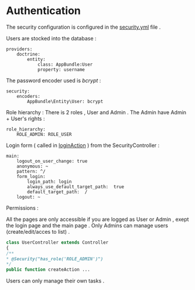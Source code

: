 # Authentication

The security configuration is configured in the [security.yml](https://github.com/Isond2/TodoList/blob/master/app/config/security.yml) file .

Users are stocked into the database :

```YML
providers:
    doctrine:
        entity:
            class: AppBundle:User
            property: username
```

The password encoder used is *bcrypt* :
```YML
security:
    encoders:
        AppBundle\Entity\User: bcrypt
```

Role hierarchy :
There is 2 roles , User and Admin . The Admin have Admin + User's rights :
```YML
role_hierarchy:
    ROLE_ADMIN: ROLE_USER
```

Login form ( called in [loginAction](https://github.com/Isond2/TodoList/blob/master/src/AppBundle/Controller/SecurityController.php#L14) ) from the SecurityController  : 
```YML
main:
    logout_on_user_change: true
    anonymous: ~
    pattern: ^/
    form_login:
        login_path: login
        always_use_default_target_path:  true
        default_target_path:  /
    logout: ~
  ```
  
Permissions :

  All the pages are only accessible if you are logged as User or Admin , exept the login page and the main page .
  Only Admins can manage users (create/edit/acces to list) .
  ```php
  class UserController extends Controller
  {
  /**
  * @Security("has_role('ROLE_ADMIN')")
  */
  public function createAction ...
  ```
  
  Users can only manage their own tasks .
  

